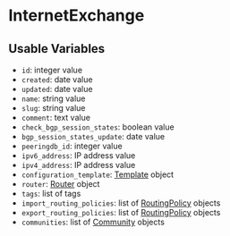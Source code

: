 # InternetExchange

## Usable Variables

  * `id`: integer value
  * `created`: date value
  * `updated`: date value
  * `name`: string value
  * `slug`: string value
  * `comment`: text value
  * `check_bgp_session_states`: boolean value
  * `bgp_session_states_update`: date value
  * `peeringdb_id`: integer value
  * `ipv6_address`: IP address value
  * `ipv4_address`: IP address value
  * `configuration_template`: [Template](template.md) object
  * `router`: [Router](router.md) object
  * `tags`: list of tags
  * `import_routing_policies`: list of [RoutingPolicy](routingpolicy.md) objects
  * `export_routing_policies`: list of [RoutingPolicy](routingpolicy.md) objects
  * `communities`: list of [Community](community.md) objects
